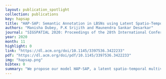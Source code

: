 ```yaml
---
layout: publication_spotlight
collection: publications
key: hapsap
title: "HAP-SAP: Semantic Annotation in LBSNs using Latent Spatio-Temporal Hawkes Process"
authors: "Manisha Dubey, P.K Srijith and Maunendra Sankar Desarkar"
journal: "SIGSPATIAL 2020: Proceedings of the 28th International Conference on Advances in Geographic Information Systems"
year: 2020
month: 11
highlight: 0
link: "https://dl.acm.org/doi/10.1145/3397536.3422233"
pdf: "https://dl.acm.org/doi/pdf/10.1145/3397536.3422233"
img: "hapsap.png"
bibtex: 0
summary: "We propose our model HAP-SAP, a latent spatio-temporal multivariate Hawkes process, which considers latent semantic category influences, and temporal and spatial mobility patterns of users. The inferred semantic categories can supplement our model on predicting the next check-in events by users. Our experiments on real datasets demonstrate the effectiveness of the proposed model for the semantic annotation and location adoption modelling tasks."
---
```

